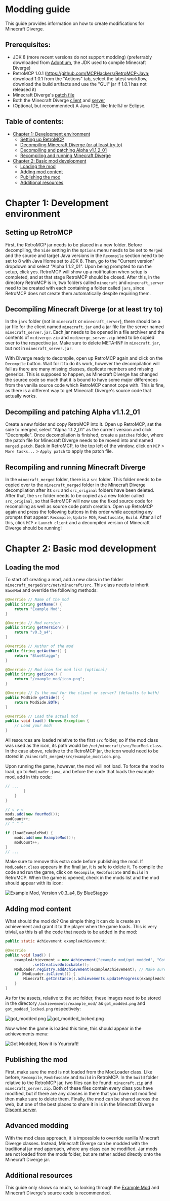 # Modding guide
This guide provides information on how to create modifications for Minecraft Diverge.

## Prerequisites:
- JDK 8 (more recent versions do not support modding) (preferrably downloaded from [Adoptium](https://adoptium.net/en-GB/temurin/releases/?version=8), the JDK used to compile Minecraft Diverge)
- RetroMCP 1.0.1 (https://github.com/MCPHackers/RetroMCP-Java; download 1.0.1 from the "Actions" tab, select the latest workflow, download the build artifacts and use the "GUI" jar if 1.0.1 has not released it)
- Minecraft Diverge's [patch file](merged.patch)
- Both the Minecraft Diverge [client](https://github.com/BlueStaggo/MCDiverge/releases/download/latest/mcdiverge.zip) and [server](https://github.com/BlueStaggo/MCDiverge/releases/download/latest/mcdiverge_server.zip)
- (Optional, but recommended) A Java IDE, like IntelliJ or Eclipse.

## Table of contents:
- [Chapter 1: Development environment](#chapter-1-development-environment)
    - [Setting up RetroMCP](#setting-up-retromcp)
    - [Decompiling Minecraft Diverge (or at least try to)](#decompiling-minecraft-diverge-or-at-least-try-to)
    - [Decompiling and patching Alpha v1.1.2_01](#decompiling-and-patching-alpha-v112_01)
    - [Recompiling and running Minecraft Diverge](#recompiling-and-running-minecraft-diverge)
- [Chapter 2: Basic mod development](#chapter-2-basic-mod-development)
    - [Loading the mod](#loading-the-mod)
    - [Adding mod content](#adding-mod-content)
    - [Publishing the mod](#publishing-the-mod)
    - [Additional resources](#further-resources)

# Chapter 1: Development environment

## Setting up RetroMCP
First, the RetroMCP jar needs to be placed in a new folder. Before decompiling, the `Side` setting in the `Options` menu needs to be set to `Merged` and the source and target Java versions in the `Recompile` section need to be set to 8 with Java Home set to JDK 8. Then, go to the "Current version" dropdown and select "Alpha 1.1.2_01". Upon being prompted to run the setup, click yes. RetroMCP will show up a notification when setup is completed, and at that stage RetroMCP should be closed. After this, in the directory RetroMCP is in, two folders called `minecraft` and `minecraft_server` need to be created with each containing a folder called `jars`, since RetroMCP does not create them automatically despite requiring them.

## Decompiling Minecraft Diverge (or at least try to)
In the `jars` folder (not in `minecraft` or `minecraft_server`), there should be a jar file for the client named `minecraft.jar` and a jar file for the server named `minecraft_server.jar`. Each jar needs to be opened in a file archiver and the contents of `mcdiverge.zip` and `mcdiverge_server.zip` need to be copied over to the respective jar. Make sure to delete META-INF in `minecraft.jar`, but not in `minecraft_server.jar`.

With Diverge ready to decompile, open up RetroMCP again and click on the `Decompile` button. Wait for it to do its work, however the decompilation will fail as there are many missing classes, duplicate members and missing generics. This is supposed to happen, as Minecraft Diverge has changed the source code so much that it is bound to have some major differences from the vanilla source code which RetroMCP cannot cope with. This is fine, as there is a different way to get Minecraft Diverge's source code that actually works.

## Decompiling and patching Alpha v1.1.2_01
Create a new folder and copy RetroMCP into it. Open up RetroMCP, set the side to merged, select "Alpha 1.1.2_01" as the current version and click "Decompile". Once decompilation is finished, create a `patches` folder, where the patch file for Minecraft Diverge needs to be moved into and named `merged.patch`. Back in RetroMCP, to the top left of the window, click on `MCP` > `More tasks...` > `Apply patch` to apply the patch file.

## Recompiling and running Minecraft Diverge
In the `minecraft_merged` folder, there is a `src` folder. This folder needs to be copied over to the `minecraft_merged` folder in the Minecraft Diverge decompilation after its `src` and `src_original` folders have been deleted. After that, the `src` folder needs to be copied as a new folder called `src_original`, so that RetroMCP will now use the fixed source code for recompiling as well as source code patch creation. Open up RetroMCP again and press the following buttons in this order while accepting any prompts that appear: `Recompile`, `Update MD5`, `Reobfuscate`, `Build`. After all of this, click `MCP` > `Launch client` and a decompiled version of Minecraft Diverge should be running!

# Chapter 2: Basic mod development

## Loading the mod
To start off creating a mod, add a new class in the folder `minecraft_merged/src/net/minecraft/src`. This class needs to inherit `BaseMod` and override the following methods:

```java
@Override // Name of the mod
public String getName() {
    return "Example Mod";
}

@Override // Mod version
public String getVersion() {
    return "v0.3_a4";
}

@Override // Author of the mod
public String getAuthor() {
    return "BlueStaggo";
}

@Override // Mod icon for mod list (optional)
public String getIcon() {
    return "/example_mod/icon.png";
}

@Override // Is the mod for the client or server? (defaults to both)
public ModSide getSide() {
    return ModSide.BOTH;
}

@Override // Load the actual mod
public void load() throws Exception {
    // Load your mod!
}
```

All resources are loaded relative to the first `src` folder, so if the mod class was used as the icon, its path would be `/net/minecraft/src/YourMod.class`. In the case above, relative to the RetroMCP jar, the icon would need to be stored in `/minecraft_merged/src/example_mod/icon.png`.

Upon running the game, however, the mod will not load. To force the mod to load, go to `ModLoader.java`, and before the code that loads the example mod, add in this code:

```java
// ...
        }
    }
}

// v v v
mods.add(new YourMod());
modCount++;
// ^ ^ ^

if (loadExampleMod) {
    mods.add(new ExampleMod());
    modCount++;
}
// ...
```

Make sure to remove this extra code before publishing the mod. If `ModLoader.class` appears in the final jar, it is safe to delete it.
To compile the code and run the game, click on `Recompile`, `Reobfuscate` and `Build` in RetroMCP. When the game is opened, check in the mods list and the mod should appear with its icon:

![Example Mod, Version v0.3_a4, By BlueStaggo](img/doc/modding/modicon.png)

## Adding mod content
What should the mod do? One simple thing it can do is create an achievement and grant it to the player when the game loads. This is very trivial, as this is all the code that needs to be added in the mod:

```java
public static Achievement exampleAchievement;

@Override
public void load() {
    exampleAchievement = new Achievement("example_mod/got_modded", "Got Modded", "Now it is Yourcraft!")
            .setCreativeUnlockable();
    ModLoader.registry.addAchievement(exampleAchievement); // Make sure it is saved correctly
    if (ModLoader.isClient()) {
        Minecraft.getInstance().achievements.updateProgress(exampleAchievement, 1);
    }
}
```

As for the assets, relative to the src folder, these images need to be stored in the directory `/achievements/example_mod/` as `got_modded.png` and `got_modded_locked.png` respectively:

![got_modded.png](img/doc/modding/got_modded.png) ![got_modded_locked.png](img/doc/modding/got_modded_locked.png)

Now when the game is loaded this time, this should appear in the achievements menu:

![Got Modded, Now it is Yourcraft!](img/doc/modding/achievement.png)

## Publishing the mod
First, make sure the mod is not loaded from the ModLoader class. Like before, `Recompile`, `Reobfuscate` and `Build` in RetroMCP. In the `build` folder relative to the RetroMCP jar, two files can be found: `minecraft.zip` and `minecraft_server.zip`. Both of these files contain every class you have modified, but if there are any classes in there that you have not modified then make sure to delete them. Finally, the mod can be shared across the web, but one of the best places to share it in is in the Minecraft Diverge [Discord server](https://discord.gg/rzHsJkvpqw).

## Advanced modding
With the mod class approach, it is impossible to override vanilla Minecraft Diverge classes. Instead, Minecraft Diverge can be modded with the traditional jar mod approach, where any class can be modified. Jar mods are not loaded from the mods folder, but are rather added directly onto the Minecraft Diverge jar.

## Additional resources
This guide only shows so much, so looking through the [Example Mod](example_mod/net/minecraft/src/ExampleMod.java) and Minecraft Diverge's source code is recommended.
